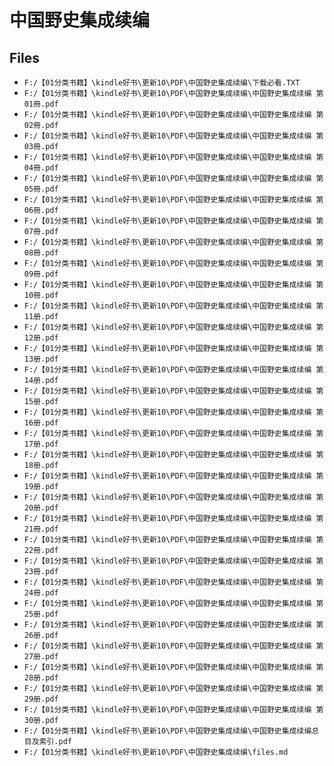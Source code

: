 # 中国野史集成续编

## Files

- `F:/【01分类书籍】\kindle好书\更新10\PDF\中国野史集成续编\下载必看.TXT`
- `F:/【01分类书籍】\kindle好书\更新10\PDF\中国野史集成续编\中国野史集成续编 第01冊.pdf`
- `F:/【01分类书籍】\kindle好书\更新10\PDF\中国野史集成续编\中国野史集成续编 第02冊.pdf`
- `F:/【01分类书籍】\kindle好书\更新10\PDF\中国野史集成续编\中国野史集成续编 第03冊.pdf`
- `F:/【01分类书籍】\kindle好书\更新10\PDF\中国野史集成续编\中国野史集成续编 第04冊.pdf`
- `F:/【01分类书籍】\kindle好书\更新10\PDF\中国野史集成续编\中国野史集成续编 第05冊.pdf`
- `F:/【01分类书籍】\kindle好书\更新10\PDF\中国野史集成续编\中国野史集成续编 第06冊.pdf`
- `F:/【01分类书籍】\kindle好书\更新10\PDF\中国野史集成续编\中国野史集成续编 第07冊.pdf`
- `F:/【01分类书籍】\kindle好书\更新10\PDF\中国野史集成续编\中国野史集成续编 第08冊.pdf`
- `F:/【01分类书籍】\kindle好书\更新10\PDF\中国野史集成续编\中国野史集成续编 第09冊.pdf`
- `F:/【01分类书籍】\kindle好书\更新10\PDF\中国野史集成续编\中国野史集成续编 第10冊.pdf`
- `F:/【01分类书籍】\kindle好书\更新10\PDF\中国野史集成续编\中国野史集成续编 第11册.pdf`
- `F:/【01分类书籍】\kindle好书\更新10\PDF\中国野史集成续编\中国野史集成续编 第12册.pdf`
- `F:/【01分类书籍】\kindle好书\更新10\PDF\中国野史集成续编\中国野史集成续编 第13册.pdf`
- `F:/【01分类书籍】\kindle好书\更新10\PDF\中国野史集成续编\中国野史集成续编 第14册.pdf`
- `F:/【01分类书籍】\kindle好书\更新10\PDF\中国野史集成续编\中国野史集成续编 第15册.pdf`
- `F:/【01分类书籍】\kindle好书\更新10\PDF\中国野史集成续编\中国野史集成续编 第16册.pdf`
- `F:/【01分类书籍】\kindle好书\更新10\PDF\中国野史集成续编\中国野史集成续编 第17册.pdf`
- `F:/【01分类书籍】\kindle好书\更新10\PDF\中国野史集成续编\中国野史集成续编 第18册.pdf`
- `F:/【01分类书籍】\kindle好书\更新10\PDF\中国野史集成续编\中国野史集成续编 第19册.pdf`
- `F:/【01分类书籍】\kindle好书\更新10\PDF\中国野史集成续编\中国野史集成续编 第20册.pdf`
- `F:/【01分类书籍】\kindle好书\更新10\PDF\中国野史集成续编\中国野史集成续编 第21冊.pdf`
- `F:/【01分类书籍】\kindle好书\更新10\PDF\中国野史集成续编\中国野史集成续编 第22冊.pdf`
- `F:/【01分类书籍】\kindle好书\更新10\PDF\中国野史集成续编\中国野史集成续编 第23冊.pdf`
- `F:/【01分类书籍】\kindle好书\更新10\PDF\中国野史集成续编\中国野史集成续编 第24冊.pdf`
- `F:/【01分类书籍】\kindle好书\更新10\PDF\中国野史集成续编\中国野史集成续编 第25册.pdf`
- `F:/【01分类书籍】\kindle好书\更新10\PDF\中国野史集成续编\中国野史集成续编 第26册.pdf`
- `F:/【01分类书籍】\kindle好书\更新10\PDF\中国野史集成续编\中国野史集成续编 第27册.pdf`
- `F:/【01分类书籍】\kindle好书\更新10\PDF\中国野史集成续编\中国野史集成续编 第28册.pdf`
- `F:/【01分类书籍】\kindle好书\更新10\PDF\中国野史集成续编\中国野史集成续编 第29册.pdf`
- `F:/【01分类书籍】\kindle好书\更新10\PDF\中国野史集成续编\中国野史集成续编 第30册.pdf`
- `F:/【01分类书籍】\kindle好书\更新10\PDF\中国野史集成续编\中国野史集成续编总目及索引.pdf`
- `F:/【01分类书籍】\kindle好书\更新10\PDF\中国野史集成续编\files.md`
